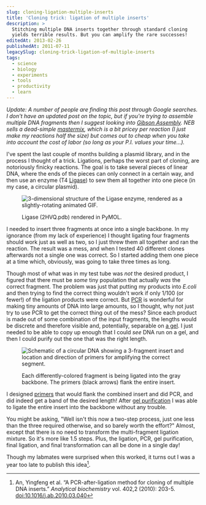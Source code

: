 ```yaml
---
slug: cloning-ligation-multiple-inserts
title: 'Cloning trick: ligation of multiple inserts'
description: >
  Stitching multiple DNA inserts together through standard cloning
  yields terrible results. But you can amplify the rare successes!
editedAt: 2013-02-26
publishedAt: 2011-07-11
legacySlug: cloning-trick-ligation-of-multiple-inserts
tags:
  - science
  - biology
  - experiments
  - tools
  - productivity
  - learn
---
```


_Update: A number of people are finding this post through Google searches. I don't have an updated post on the topic, but if you're trying to assemble multiple DNA fragments then I suggest looking into [Gibson Assembly](http://en.wikipedia.org/wiki/Gibson_assembly). NEB sells a dead-simple [mastermix](https://www.neb.com/products/e2611-gibson-assembly-master-mix), which is a bit pricey per reaction (I just make my reactions half the size) but comes out to cheap when you take into account the cost of labor (so long as your P.I. values your time...)._

I've spent the last couple of months building a plasmid library, and in the process I thought of a trick. Ligations, perhaps the worst part of cloning, are notoriously finicky reactions. The goal is to take several pieces of linear DNA, where the ends of the pieces can only connect in a certain way, and then use an enzyme (T4 [Ligase](https://en.wikipedia.org/wiki/DNA_ligase)) to sew them all together into one piece (in my case, a circular plasmid).

<figure>

![3-dimensional structure of the Ligase enzyme, rendered as a slightly-rotating animated GIF.](http://adamcoster.files.wordpress.com/2011/07/ligase.gif?w=300)

<figcaption>

Ligase (2HVQ.pdb) rendered in PyMOL.

</figcaption>

</figure>

I needed to insert three fragments at once into a single backbone. In my ignorance (from my lack of experience) I thought ligating four fragments should work just as well as two, so I just threw them all together and ran the reaction. The result was a mess, and when I tested 40 different clones afterwards not a single one was correct. So I started adding them one piece at a time which, obviously, was going to take three times as long.

Though most of what was in my test tube was _not_ the desired product, I figured that there must be _some_ tiny population that actually _was_ the correct fragment. The problem was just that putting my products into _E.coli_ and then trying to find the correct thing wouldn't work if only 1/100 (or fewer!) of the ligation products were correct. But [PCR](http://en.wikipedia.org/wiki/Polymerase_chain_reaction) is wonderful for making tiny amounts of DNA into large amounts, so I thought, why not just try to use PCR to get the correct thing out of the mess? Since each product is made out of some combination of the input fragments, the lengths would be discrete and therefore visible and, potentially, separable on [a gel](http://en.wikipedia.org/wiki/Gel_electrophoresis). I just needed to be able to copy up enough that I could _see_ DNA run on a gel, and then I could purify out the one that was the right length.

<figure>

![Schematic of a circular DNA showing a 3-fragment insert and location and direction of primers for amplifying the correct segment.](https://lh4.googleusercontent.com/-uQmvfz2DOIk/ThuwYacrjoI/AAAAAAAAAJ4/BMac-vSS_n0/text4985.png 'PCR after ligation')

<figcaption>

Each differently-colored fragment is being ligated into the gray backbone. The primers (black arrows) flank the entire insert.

</figcaption>

</figure>

I designed [primers](<http://en.wikipedia.org/wiki/Primer_(molecular_biology)>) that would flank the combined insert and did PCR, and did indeed get a band of the desired length! After [gel purification](http://en.wikipedia.org/wiki/Gel_extraction) I was able to ligate the entire insert into the backbone without any trouble.

You might be asking, "Well isn't this now a two-step process, just one less than the three required otherwise, and so barely worth the effort?" Almost, except that there is no need to transform the multi-fragment ligation mixture. So it's more like 1.5 steps. Plus, the ligation, PCR, gel purification, final ligation, and final transformation can all be done in a single day!

Though my labmates were surprised when this worked, it turns out I was a year too late to publish this idea[^1].

[^1]: An, Yingfeng et al. “A PCR-after-ligation method for cloning of multiple DNA inserts.” _Analytical biochemistry_ vol. 402,2 (2010): 203-5. [doi:10.1016/j.ab.2010.03.040](https://www.sciencedirect.com/science/article/abs/pii/S0003269710002198)
